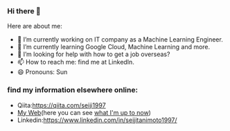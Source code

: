 ### Hi there 👋

Here are about me:

- 🔭 I’m currently working on IT company as a Machine Learning Engineer.
- 🌱 I’m currently learning Google Cloud, Machine Learning and more.
- 🤔 I’m looking for help with how to get a job overseas?
- 📫 How to reach me: find me at LinkedIn.
- 😄 Pronouns: Sun

### find my information elsewhere online:
- Qiita:https://qiita.com/seiji1997
- [My Web](https://www.seijitanimoto1997.com/)(here you can see [what I'm up to now]())
- Linkedin:https://www.linkedin.com/in/seijitanimoto1997/
